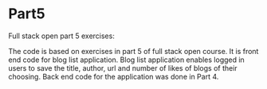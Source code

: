 # Part5
Full stack open part 5 exercises:

The code is based on exercises in part 5 of full stack open course. It is front end code for blog list application. Blog list application enables logged in users to save the title, author, url and number of likes of blogs of their choosing. Back end code for the application was done in Part 4.
